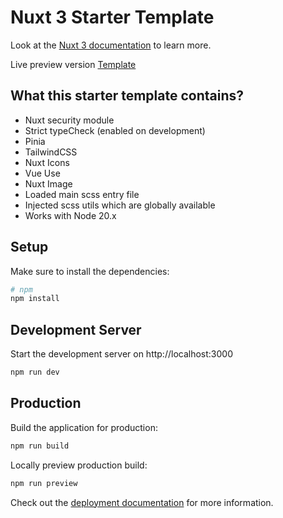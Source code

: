 # Nuxt 3 Starter Template

Look at the [Nuxt 3 documentation](https://nuxt.com/docs/getting-started/introduction) to learn more.

Live preview version [Template](https://template-nuxt3-ndragun92.vercel.app)

## What this starter template contains?

- Nuxt security module
- Strict typeCheck (enabled on development)
- Pinia
- TailwindCSS
- Nuxt Icons
- Vue Use
- Nuxt Image
- Loaded main scss entry file
- Injected scss utils which are globally available
- Works with Node 20.x

## Setup

Make sure to install the dependencies:

```bash
# npm
npm install
```

## Development Server

Start the development server on http://localhost:3000

```bash
npm run dev
```

## Production

Build the application for production:

```bash
npm run build
```

Locally preview production build:

```bash
npm run preview
```

Check out the [deployment documentation](https://nuxt.com/docs/getting-started/deployment) for more information.
